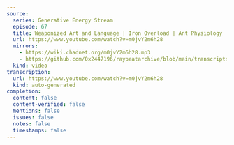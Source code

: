 ```yaml
---
source:
  series: Generative Energy Stream
  episode: 67
  title: Weaponized Art and Language | Iron Overload | Ant Physiology | PTH | Lactic Acid
  url: https://www.youtube.com/watch?v=m0jvY2m6h28
  mirrors:
    - https://wiki.chadnet.org/m0jvY2m6h28.mp3
    - https://github.com/0x2447196/raypeatarchive/blob/main/transcripts/%2367%EF%BC%9A%20Weaponized%20Art%20and%20Language%20%EF%BD%9C%20Iron%20Overload%20%EF%BD%9C%20Ant%20Physiology%20%EF%BD%9C%20PTH%20%EF%BD%9C%20Lactic%20Acid%20with%20Ray%20Peat%20%5Bm0jvY2m6h28%5D.vtt
  kind: video
transcription:
  url: https://www.youtube.com/watch?v=m0jvY2m6h28
  kind: auto-generated
completion:
  content: false
  content-verified: false
  mentions: false
  issues: false
  notes: false
  timestamps: false
---
```

